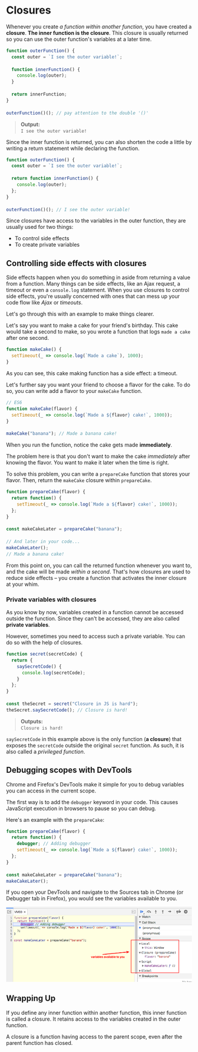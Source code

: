 # Closures

Whenever you create _a function within another function_, you have created a **closure**. **The inner function is the closure**. This closure is usually returned so you can use the outer function's variables at a later time.

```js
function outerFunction() {
  const outer = `I see the outer variable!`;

  function innerFunction() {
    console.log(outer);
  }

  return innerFunction;
}

outerFunction()(); // pay attention to the double '()'
```

> **Output:**  
> `I see the outer variable!`

Since the inner function is returned, you can also shorten the code a little by writing a return statement while declaring the function.

```js
function outerFunction() {
  const outer = `I see the outer variable!`;

  return function innerFunction() {
    console.log(outer);
  };
}

outerFunction()(); // I see the outer variable!
```

Since closures have access to the variables in the outer function, they are usually used for two things:

* To control side effects
* To create private variables

## Controlling side effects with closures

Side effects happen when you do something in aside from returning a value from a function. Many things can be side effects, like an Ajax request, a timeout or even a `console.log` statement. When you use closures to control side effects, you're usually concerned with ones that can mess up your code flow like _Ajax_ or _timeouts_.

Let's go through this with an example to make things clearer.

Let's say you want to make a cake for your friend's birthday. This cake would take a second to make, so you wrote a function that logs `made a cake` after one second.

```js
function makeCake() {
  setTimeout(_ => console.log(`Made a cake`), 1000);
}
```

As you can see, this cake making function has a side effect: a timeout.

Let's further say you want your friend to choose a flavor for the cake. To do so, you can write add a flavor to your `makeCake` function.

```js
// ES6
function makeCake(flavor) {
  setTimeout(_ => console.log(`Made a ${flavor} cake!`, 1000));
}

makeCake("banana"); // Made a banana cake!
```

When you run the function, notice the cake gets made **immediately**.

The problem here is that you don't want to make the cake _immediately_ after knowing the flavor. You want to make it later when the time is right.

To solve this problem, you can write a `prepareCake` function that stores your flavor. Then, return the `makeCake` closure within `prepareCake`.

```js
function prepareCake(flavor) {
  return function() {
    setTimeout(_ => console.log(`Made a ${flavor} cake!`, 1000));
  };
}

const makeCakeLater = prepareCake("banana");

// And later in your code...
makeCakeLater();
// Made a banana cake!
```

From this point on, you can call the returned function whenever you want to, and the cake will be made _within a second_. That's how closures are used to reduce side effects – you create a function that activates the inner closure at your whim.

### Private variables with closures

As you know by now, variables created in a function cannot be accessed outside the function. Since they can't be accessed, they are also called **private variables**.

However, sometimes you need to access such a private variable. You can do so with the help of closures.

```js
function secret(secretCode) {
  return {
    saySecretCode() {
      console.log(secretCode);
    }
  };
}

const theSecret = secret("Closure in JS is hard");
theSecret.saySecretCode(); // Closure is hard!
```

> **Outputs:**  
> `Closure is hard!`

`saySecretCode` in this example above is the only function (**a closure**) that exposes the `secretCode` outside the original `secret` function. As such, it is also called a _privileged function_.

## Debugging scopes with DevTools

Chrome and Firefox's DevTools make it simple for you to debug variables you can access in the current scope.

The first way is to add the `debugger` keyword in your code. This causes JavaScript execution in browsers to pause so you can debug.

Here's an example with the `prepareCake`:

```js
function prepareCake(flavor) {
  return function() {
    debugger; // Adding debugger
    setTimeout(_ => console.log(`Made a ${flavor} cake!`, 1000));
  };
}

const makeCakeLater = prepareCake("banana");
makeCakeLater();
```

If you open your DevTools and navigate to the Sources tab in Chrome (or Debugger tab in Firefox), you would see the variables available to you.

![Debugging in closure scope](./img/closure-DevTool.png)

## Wrapping Up

If you define any inner function within another function, this inner function is called a closure. It retains access to the variables created in the outer function.

A closure is a function having access to the parent scope, even after the parent function has closed.
